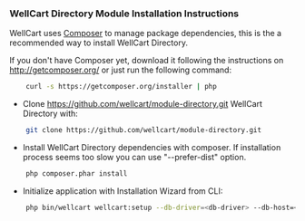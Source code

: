 ### WellCart Directory Module Installation Instructions

WellCart uses [Composer][1] to manage package dependencies, this is the a recommended way to install WellCart Directory.

If you don't have Composer yet, download it following the instructions on http://getcomposer.org/
or just run the following command:

```bash
    curl -s https://getcomposer.org/installer | php
```

- Clone https://github.com/wellcart/module-directory.git WellCart Directory with:

```bash
    git clone https://github.com/wellcart/module-directory.git
```
- Install WellCart Directory dependencies with composer. If installation process seems too slow you can use "--prefer-dist" option.

```bash
    php composer.phar install
```
- Initialize application with Installation Wizard from CLI:

```bash  
    php bin/wellcart wellcart:setup --db-driver=<db-driver> --db-host=<db-host> --db-port=<db-port> --db-name=<db-name> --db-username=<db-username> --db-password=<db-password> --admin-email=<admin-email> --admin-password=<admin-password> --admin-first-name=<admin-first-name> --admin-last-name=<admin-last-name> --base-path=<base-path> --website-name=<website-name>
```

[1]:  http://getcomposer.org/